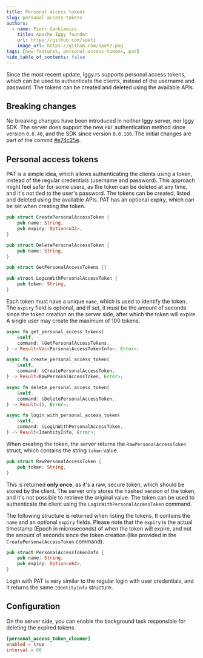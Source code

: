 ```yaml
---
title: Personal access tokens
slug: personal-access-tokens
authors:
  - name: Piotr Gankiewicz
    title: Apache Iggy founder
    url: https://github.com/spetz
    image_url: https://github.com/spetz.png
tags: [new-features, personal-access-tokens, pat]
hide_table_of_contents: false
---
```


Since the most recent update, Iggy.rs supports personal access tokens, which can be used to authenticate the clients, instead of the username and password. The tokens can be created and deleted using the available APIs.

<!--truncate-->

## Breaking changes

No breaking changes have been introduced in neither Iggy server, nor Iggy SDK. The server does support the new `PAT` authentication method since version `0.0.40`, and the SDK since version `0.0.100`. The initial changes are part of the commit [#e74c25e](https://github.com/apache/iggy/commit/e74c25e058b1f39119ee89b5ada5d93f171cb221).

## Personal access tokens

PAT is a simple idea, which allows authenticating the clients using a token, instead of the regular credentials (username and password). This approach might feel safer for some users, as the token can be deleted at any time, and it's not tied to the user's password. The tokens can be created, listed and deleted using the available APIs. PAT has an optional expiry, which can be set when creating the token.


```rust
pub struct CreatePersonalAccessToken {
    pub name: String,
    pub expiry: Option<u32>,
}

pub struct DeletePersonalAccessToken {
    pub name: String,
}

pub struct GetPersonalAccessTokens {}

pub struct LoginWithPersonalAccessToken {
    pub token: String,
}
```

Each token must have a unique `name`, which is used to identify the token. The `expiry` field is optional, and if set, it must be the amount of seconds since the token creation on the server side, after which the token will expire. A single user may create the maximum of 100 tokens.

```rust
async fn get_personal_access_tokens(
    &self,
    command: &GetPersonalAccessTokens,
) -> Result<Vec<PersonalAccessTokenInfo>, Error>;

async fn create_personal_access_token(
    &self,
    command: &CreatePersonalAccessToken,
) -> Result<RawPersonalAccessToken, Error>;

async fn delete_personal_access_token(
    &self,
    command: &DeletePersonalAccessToken,
) -> Result<(), Error>;

async fn login_with_personal_access_token(
    &self,
    command: &LoginWithPersonalAccessToken,
) -> Result<IdentityInfo, Error>;
```

When creating the token, the server returns the `RawPersonalAccessToken` struct, which contains the string `token` value.

```rust
pub struct RawPersonalAccessToken {
    pub token: String,
}
```

This is returned **only once**, as it's a raw, secure token, which should be stored by the client. The server only stores the hashed version of the token, and it's not possible to retrieve the original value. The token can be used to authenticate the client using the `LoginWithPersonalAccessToken` command.

The following structure is returned when listing the tokens. It contains the `name` and an optional `expiry` fields. Please note that the `expiry` is the actual timestamp (Epoch in microseconds) of when the token will expire, and not the amount of seconds since the token creation (like provided in the `CreatePersonalAccessToken` command).

```rust
pub struct PersonalAccessTokenInfo {
    pub name: String,
    pub expiry: Option<u64>,
}
```

Login with PAT is very similar to the regular login with user credentials, and it returns the same `IdentityInfo` structure.

## Configuration

On the server side, you can enable the background task responsible for deleting the expired tokens.

```toml
[personal_access_token_cleaner]
enabled = true
interval = 60
```
